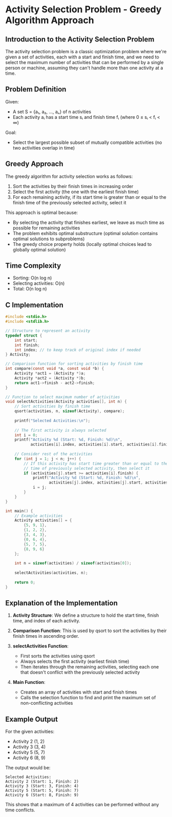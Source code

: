 # Activity Selection Problem - Greedy Algorithm Approach

## Introduction to the Activity Selection Problem

The activity selection problem is a classic optimization problem where we're given a set of activities, each with a start and finish time, and we need to select the maximum number of activities that can be performed by a single person or machine, assuming they can't handle more than one activity at a time.

## Problem Definition

Given:
- A set S = {a₁, a₂, ..., aₙ} of n activities
- Each activity aᵢ has a start time sᵢ and finish time fᵢ (where 0 ≤ sᵢ < fᵢ < ∞)

Goal:
- Select the largest possible subset of mutually compatible activities (no two activities overlap in time)

## Greedy Approach

The greedy algorithm for activity selection works as follows:

1. Sort the activities by their finish times in increasing order
2. Select the first activity (the one with the earliest finish time)
3. For each remaining activity, if its start time is greater than or equal to the finish time of the previously selected activity, select it

This approach is optimal because:
- By selecting the activity that finishes earliest, we leave as much time as possible for remaining activities
- The problem exhibits optimal substructure (optimal solution contains optimal solutions to subproblems)
- The greedy choice property holds (locally optimal choices lead to globally optimal solution)

## Time Complexity

- Sorting: O(n log n)
- Selecting activities: O(n)
- Total: O(n log n)

## C Implementation

```c
#include <stdio.h>
#include <stdlib.h>

// Structure to represent an activity
typedef struct {
    int start;
    int finish;
    int index; // to keep track of original index if needed
} Activity;

// Comparison function for sorting activities by finish time
int compare(const void *a, const void *b) {
    Activity *act1 = (Activity *)a;
    Activity *act2 = (Activity *)b;
    return act1->finish - act2->finish;
}

// Function to select maximum number of activities
void selectActivities(Activity activities[], int n) {
    // Sort activities by finish time
    qsort(activities, n, sizeof(Activity), compare);
    
    printf("Selected Activities:\n");
    
    // The first activity is always selected
    int i = 0;
    printf("Activity %d (Start: %d, Finish: %d)\n", 
           activities[i].index, activities[i].start, activities[i].finish);
    
    // Consider rest of the activities
    for (int j = 1; j < n; j++) {
        // If this activity has start time greater than or equal to the finish
        // time of previously selected activity, then select it
        if (activities[j].start >= activities[i].finish) {
            printf("Activity %d (Start: %d, Finish: %d)\n", 
                   activities[j].index, activities[j].start, activities[j].finish);
            i = j;
        }
    }
}

int main() {
    // Example activities
    Activity activities[] = {
        {5, 9, 1},
        {1, 2, 2},
        {3, 4, 3},
        {0, 6, 4},
        {5, 7, 5},
        {8, 9, 6}
    };
    
    int n = sizeof(activities) / sizeof(activities[0]);
    
    selectActivities(activities, n);
    
    return 0;
}
```

## Explanation of the Implementation

1. **Activity Structure**: We define a structure to hold the start time, finish time, and index of each activity.

2. **Comparison Function**: This is used by qsort to sort the activities by their finish times in ascending order.

3. **selectActivities Function**:
   - First sorts the activities using qsort
   - Always selects the first activity (earliest finish time)
   - Then iterates through the remaining activities, selecting each one that doesn't conflict with the previously selected activity

4. **Main Function**:
   - Creates an array of activities with start and finish times
   - Calls the selection function to find and print the maximum set of non-conflicting activities

## Example Output

For the given activities:
- Activity 2 (1, 2)
- Activity 3 (3, 4)
- Activity 5 (5, 7)
- Activity 6 (8, 9)

The output would be:
```
Selected Activities:
Activity 2 (Start: 1, Finish: 2)
Activity 3 (Start: 3, Finish: 4)
Activity 5 (Start: 5, Finish: 7)
Activity 6 (Start: 8, Finish: 9)
```

This shows that a maximum of 4 activities can be performed without any time conflicts.
